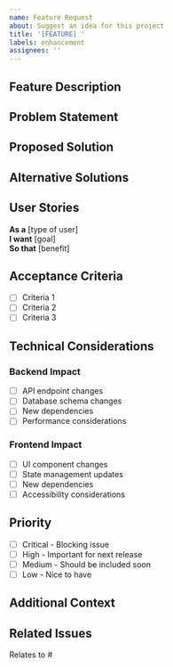 ```yaml
---
name: Feature Request
about: Suggest an idea for this project
title: '[FEATURE] '
labels: enhancement
assignees: ''
---
```


## Feature Description
<!-- A clear and concise description of the feature -->

## Problem Statement
<!-- What problem does this feature solve? -->

## Proposed Solution
<!-- Describe how you'd like this feature to work -->

## Alternative Solutions
<!-- Describe any alternative solutions or features you've considered -->

## User Stories
<!-- Describe the feature from the user's perspective -->

**As a** [type of user]  
**I want** [goal]  
**So that** [benefit]

## Acceptance Criteria
<!-- Define what "done" looks like for this feature -->

- [ ] Criteria 1
- [ ] Criteria 2
- [ ] Criteria 3

## Technical Considerations
<!-- Any technical details or constraints -->

### Backend Impact
- [ ] API endpoint changes
- [ ] Database schema changes
- [ ] New dependencies
- [ ] Performance considerations

### Frontend Impact
- [ ] UI component changes
- [ ] State management updates
- [ ] New dependencies
- [ ] Accessibility considerations

## Priority
<!-- Mark the priority level -->
- [ ] Critical - Blocking issue
- [ ] High - Important for next release
- [ ] Medium - Should be included soon
- [ ] Low - Nice to have

## Additional Context
<!-- Add any other context, mockups, or examples -->

## Related Issues
<!-- Link to related issues or PRs -->

Relates to #

